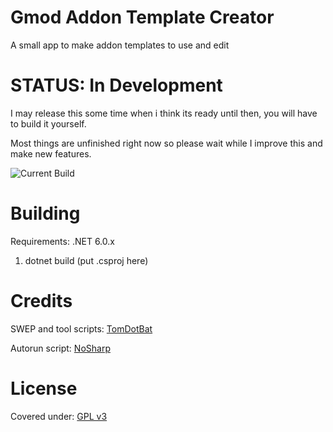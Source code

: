 # Gmod Addon Template Creator
A small app to make addon templates to use and edit

# STATUS: In Development 
I may release this some time when i think its ready until then, you will have to build it yourself.

Most things are unfinished right now so please wait while I improve this and make new features.

![Current Build](https://github.com/OceanOC/Gmod-Addon-Template-Creator/actions/workflows/dotnet.yml/badge.svg)
# Building
Requirements: .NET 6.0.x
1. dotnet build (put .csproj here)

# Credits
SWEP and tool scripts: [TomDotBat](https://tomdotbat.dev)

Autorun script: [NoSharp](https://github.com/NoSharp)

# License
Covered under: [GPL v3](https://www.gnu.org/licenses/gpl-3.0.en.html#license-text)
